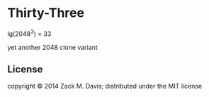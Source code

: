# Thirty-Three

lg(2048<sup>3</sup>) = 33

yet another 2048 clone variant

## License

copyright © 2014 Zack M. Davis; distributed under the MIT license
